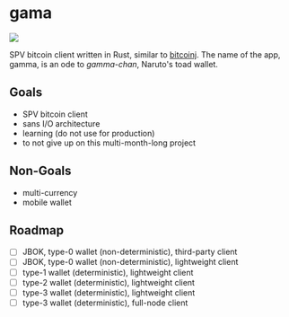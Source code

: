 # gama

![](https://i.imgur.com/J8EtnmH.png)

SPV bitcoin client written in Rust, similar to [bitcoinj](https://bitcoinj.org/). The name of the app, gamma, is an ode to _gamma-chan_, Naruto's toad wallet.

## Goals

- SPV bitcoin client
- sans I/O architecture
- learning (do not use for production)
- to not give up on this multi-month-long project

## Non-Goals

- multi-currency
- mobile wallet

## Roadmap

- [ ] JBOK, type-0 wallet (non-deterministic), third-party client
- [ ] JBOK, type-0 wallet (non-deterministic), lightweight client
- [ ] type-1 wallet (deterministic), lightweight client
- [ ] type-2 wallet (deterministic), lightweight client
- [ ] type-3 wallet (deterministic), lightweight client
- [ ] type-3 wallet (deterministic), full-node client
